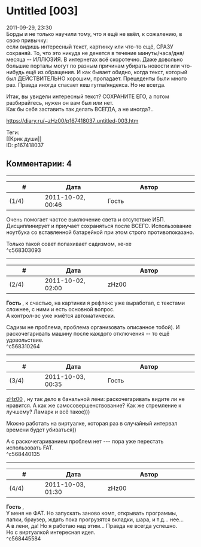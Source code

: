 Untitled [003]
==============

  
2011-09-29, 23:30  
 Борды и не только научили тому, что я ещё не ввёл, к сожалению, в свою привычку:   
 если видишь интересный текст, картинку или что-то ещё, СРАЗУ сохраняй. То, что это никуда не денется в течение минуты/часа/дня/месяца -- ИЛЛЮЗИЯ. В интернетах всё скоротечно. Даже довольно большие порталы могут по разным причинам убирать новости или что-нибудь ещё из обращения. И как бывает обидно, когда текст, который был ДЕЙСТВИТЕЛЬНО хорошим, пропадает. Прецеденты были много раз. Правда иногда спасает кеш гугла/яндекса. Но не всегда.   
   
 Итак, вы увидели интересный текст? СОХРАНИТЕ ЕГО, а потом разбирайтесь, нужен он вам был или нет.   
  Как бы себя заставить так делать ВСЕГДА, а не иногда?..    
  
<https://diary.ru/~zHz00/p167418037_untitled-003.htm>  
  
Теги:  
[[Крик души]]  
ID: p167418037  


Комментарии: 4
--------------

  


---



|         #         |              Дата              |                     Автор                     |           ID           |
| --- | --- | --- | --- |
| (1/4) | 2011-10-02, 00:46 | Гость | c568303093 |

  
 Очень помогает частое выключение света и отсутствие ИБП. Дисциплинирует и приучает сохраняться после ВСЕГО. Использование ноутбука со вставленной батарейкой при этом строго противопоказано.   
   
 Только такой совет попахивает садизмом, хе-хе   
 ^c568303093

---



|         #         |              Дата              |                     Автор                     |           ID           |
| --- | --- | --- | --- |
| (2/4) | 2011-10-02, 02:00 | zHz00 | c568310264 |

  
  **Гость**  , к счастью, на картинки я рефлекс уже выработал, с текстами сложнее, с ними и есть основной вопрос.   
 А контрол-эс уже жмётся автоматически.   
   
 Садизм не проблема, проблема организовать описанное тобой). И раскочегаривать машину после каждого отключения -- то ещё удовольствие.   
 ^c568310264

---



|         #         |              Дата              |                     Автор                     |           ID           |
| --- | --- | --- | --- |
| (3/4) | 2011-10-03, 00:35 | Гость | c568440135 |

  
  [zHz00](/~zHz00/ "Untitled")  , ну так дело в банальной лени: раскочегаривать видите ли не нравится. А как же самосовершенствование? Как же стремление к лучшему? Ламарк и всё такое)))   
   
 Можно работать на виртуалке, которая раз в случайный интервал времени будет убиваться))   
   
 А с раскочегариванием проблем нет --- пора уже перестать использовать FAT.   
 ^c568440135

---



|         #         |              Дата              |                     Автор                     |           ID           |
| --- | --- | --- | --- |
| (4/4) | 2011-10-03, 01:30 | zHz00 | c568445584 |

  
  **Гость**  ,   
 У меня не ФАТ. Но запускать заново комп, открывать программы, папки, браузер, ждать пока прогрузятся вкладки, шара, и т д... нее...   
 А в лени, да! Но я работаю над этим... Правда не всегда успешно.   
 Но с виртуалкой интересная идея.   
 ^c568445584